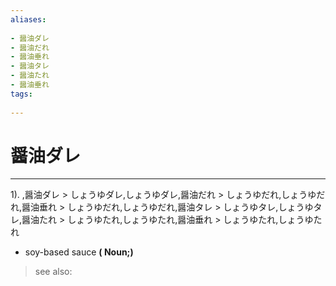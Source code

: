 ```yaml
---
aliases:
    
- 醤油ダレ
- 醤油だれ
- 醤油垂れ
- 醤油タレ
- 醤油たれ
- 醤油垂れ
tags:
    
---
```


# 醤油ダレ
---
1).
,醤油ダレ > しょうゆダレ,しょうゆダレ,醤油だれ > しょうゆだれ,しょうゆだれ,醤油垂れ > しょうゆだれ,しょうゆだれ,醤油タレ > しょうゆタレ,しょうゆタレ,醤油たれ > しょうゆたれ,しょうゆたれ,醤油垂れ > しょうゆたれ,しょうゆたれ

- soy-based sauce
**( Noun;)**
> see also: 
            
